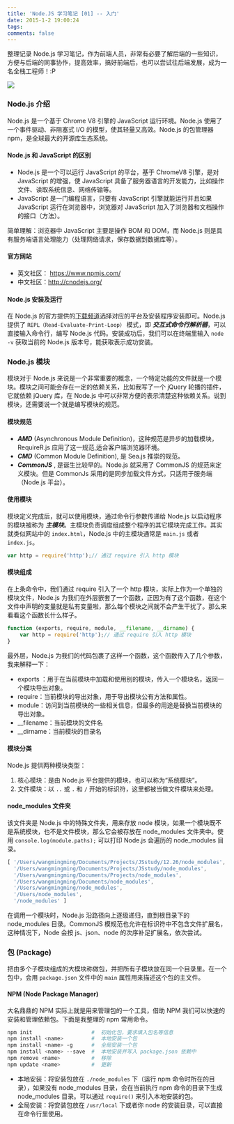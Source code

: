 ```yaml
---
title: 'Node.JS 学习笔记 [01] -- 入门'
date: 2015-1-2 19:00:24
tags:
comments: false
---
```


整理记录 Node.js 学习笔记，作为前端人员，非常有必要了解后端的一些知识，方便与后端的同事协作，提高效率，搞好前端后，也可以尝试往后端发展，成为一名全栈工程师！:P
<!-- more -->
![](http://ww4.sinaimg.cn/mw690/6057861cgw1fb6vlzd7i7j20go08cjro.jpg)
### Node.js 介绍
Node.js 是一个基于 Chrome V8 引擎的 JavaScript 运行环境。Node.js 使用了一个事件驱动、非阻塞式 I/O 的模型，使其轻量又高效。Node.js 的包管理器 npm，是全球最大的开源库生态系统。

#### Node.js 和 JavaScript 的区别
- Node.js 是一个可以运行 JavaScript 的平台，基于 ChromeV8 引擎，是对 JavaScript 的增强，使 JavaScript 具备了服务器语言的开发能力，比如操作文件、读取系统信息、网络传输等。
- JavaScript 是一门编程语言，只要有 JavaScript 引擎就能运行并且如果 JavaScript 运行在浏览器中，浏览器对 JavaScript 加入了浏览器和文档操作的接口（方法）。

<div class="tip">
简单理解：浏览器中 JavaScript 主要是操作 BOM 和 DOM，而 Node.js 则是具有服务端语言处理能力（处理网络请求，保存数据到数据库等）。
</div>

#### 官方网站
- 英文社区： https://www.npmjs.com/
- 中文社区：http://cnodejs.org/

#### Node.js 安装及运行
在 Node.js 的官方提供的[下载频道](https://nodejs.org/en/download/)选择对应的平台及安装程序安装即可。Node.js 提供了 `REPL（Read-Evaluate-Print-Loop）` 模式，即 ***交互式命令行解析器***，可以直接输入命令行，编写 Node.js 代码。安装成功后，我们可以在终端里输入 `node -v` 获取当前的 Node.js 版本号，能获取表示成功安装。

### Node.js 模块
模块对于 Node.js 来说是一个非常重要的概念，一个特定功能的文件就是一个模块。模块之间可能会存在一定的依赖关系，比如我写了一个 jQuery 轮播的插件，它就依赖 jQuery 库，在 Node.js 中可以非常方便的表示清楚这种依赖关系。说到模块，还需要说一个就是编写模块的规范。

#### 模块规范
- ***AMD*** (Asynchronous Module Definition)，这种规范是异步的加载模块，RequireR.js 应用了这一规范,适合客户端浏览器环境。
- ***CMD*** (Common Module Definition), 是 Sea.js 推崇的规范。
- ***CommonJS*** , 是诞生比较早的。Node.js 就采用了 CommonJS 的规范来定义模块。但是 CommonJs 采用的是同步加载文件方式，只适用于服务端（Node.js 平台）。

#### 使用模块
模块定义完成后，就可以使用模块，通过命令行参数传递给 Node.js 以启动程序的模块被称为 ***主模块***。主模块负责调度组成整个程序的其它模块完成工作。其实就类似网站中的 `index.html`，Node.js 中的主模块通常是 `main.js` 或者 `index.js`。
```js
var http = require('http');// 通过 require 引入 http 模块
```

#### 模块组成
在上条命令中，我们通过 require 引入了一个 http 模块，实际上作为一个单独的模块文件，Node.js 为我们在外层嵌套了一个函数，正因为有了这个函数，在这个文件中声明的变量就是私有变量啦，那么每个模块之间就不会产生干扰了。那么来看看这个函数长什么样子。
```js
function (exports, require, module, __filename, __dirname) {
    var http = require('http');// 通过 require 引入 http 模块
}
```
最外层，Node.js 为我们的代码包裹了这样一个函数，这个函数传入了几个参数，我来解释一下：
- exports ：用于在当前模块中加载和使用别的模块，传入一个模块名，返回一个模块导出对象。
- require：当前模块的导出对象，用于导出模块公有方法和属性。
- module：访问到当前模块的一些相关信息，但最多的用途是替换当前模块的导出对象。
- __filename：当前模块的文件名
- __dirname：当前模块的目录名

#### 模块分类
Node.js 提供两种模块类型：
1. 核心模块：是由 Node.js 平台提供的模块，也可以称为“系统模块”。
2. 文件模块：以 `..` 或 `.` 和 `/` 开始的标识符，这里都被当做文件模块来处理。

#### node_modules 文件夹
该文件夹是 Node.js 中的特殊文件夹，用来存放 node 模块，如果一个模块既不是系统模块，也不是文件模块，那么它会被存放在 node_modules 文件夹中。使用 `console.log(module.paths);` 可以打印 Node.js 会遍历的 node_modules 目录。
```js
[ '/Users/wangmingming/Documents/Projects/JSstudy/12.26/node_modules',
  '/Users/wangmingming/Documents/Projects/JSstudy/node_modules',
  '/Users/wangmingming/Documents/Projects/node_modules',
  '/Users/wangmingming/Documents/node_modules',
  '/Users/wangmingming/node_modules',
  '/Users/node_modules',
  '/node_modules' ]
```
<div class="tip">
在调用一个模块时，Node.js 沿路径向上逐级递归，直到根目录下的 node_modules 目录。CommonJS 模规范也允许在标识符中不包含文件扩展名，这种情况下，Node 会按 js、json、node 的次序补足扩展名，依次尝试。
</div>

### 包 (Package)
把由多个子模块组成的大模块称做包，并把所有子模块放在同一个目录里。在一个包中，会用 `package.json` 文件中的 `main` 属性用来描述这个包的主文件。

#### NPM (Node Package Manager)
大名鼎鼎的 NPM 实际上就是用来管理包的一个工具，借助 NPM 我们可以快速的安装和管理依赖包。下面是我整理的 npm 常用命令。
```bash
npm init                   #  初始化包，要求填入包名等信息
npm install <name>         #  本地安装一个包
npm install <name> -g      #  全局安装一个包
npm install <name> --save  #  本地安装并写入 package.json 依赖中
npm remove <name>          #  移除
npm update <name>          #  更新

```
- 本地安装：将安装包放在 `./node_modules` 下（运行 npm 命令时所在的目录），如果没有 node_modules 目录，会在当前执行 npm 命令的目录下生成 node_modules 目录。可以通过 `require()` 来引入本地安装的包。
- 全局安装：将安装包放在 `/usr/local` 下或者你 node 的安装目录，可以直接在命令行里使用。
